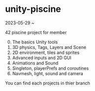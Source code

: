 # unity-piscine
2023-05-29 ~

42 piscine project for member

0. The basics Unity tools
1. 3D physics, Tags, Layers and Scene
2. 2D environment, tiles and sprites
3. Advanced inputs and 2D GUI
4. Animations and Sound
5. Singleton, playerPrefs and coroutines
6. Navmesh, light, sound and camera

You can find each projects in thier branch
